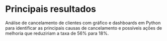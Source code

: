 # Principais resultados
Análise de cancelamento de clientes com gráfico e dashboards em Python para identificar as principais causas de cancelamento e possíveis
ações de melhoria que reduziriam a taxa de 56% para 18%.
